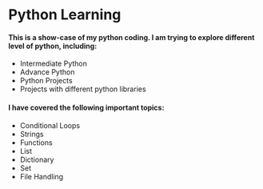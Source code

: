 # Python Learning

<h4>This is a show-case of my python coding. I am trying to explore different level of python, including: </h4>

<ul>
<li>Intermediate Python</li>
<li>Advance Python</li>
<li>Python Projects</li> 
<li>Projects with different python libraries</li> 
</ul>


<h4> I have covered the following important topics: </h4>

<ul>
<li>Conditional Loops</li>
<li>Strings</li>
<li>Functions</li>
<li>List</li>  
<li>Dictionary</li>  
<li>Set</li>  
<li>File Handling</li>


  
</ul>

